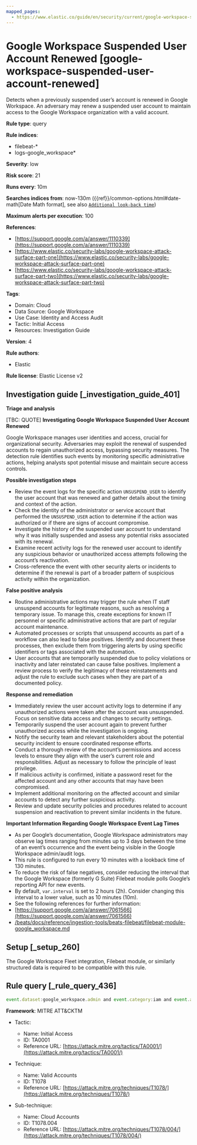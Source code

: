 ```yaml
---
mapped_pages:
  - https://www.elastic.co/guide/en/security/current/google-workspace-suspended-user-account-renewed.html
---
```


# Google Workspace Suspended User Account Renewed [google-workspace-suspended-user-account-renewed]

Detects when a previously suspended user’s account is renewed in Google Workspace. An adversary may renew a suspended user account to maintain access to the Google Workspace organization with a valid account.

**Rule type**: query

**Rule indices**:

* filebeat-*
* logs-google_workspace*

**Severity**: low

**Risk score**: 21

**Runs every**: 10m

**Searches indices from**: now-130m ({{ref}}/common-options.html#date-math[Date Math format], see also [`Additional look-back time`](docs-content://solutions/security/detect-and-alert/create-detection-rule.md#rule-schedule))

**Maximum alerts per execution**: 100

**References**:

* [https://support.google.com/a/answer/1110339](https://support.google.com/a/answer/1110339)
* [https://www.elastic.co/security-labs/google-workspace-attack-surface-part-one](https://www.elastic.co/security-labs/google-workspace-attack-surface-part-one)
* [https://www.elastic.co/security-labs/google-workspace-attack-surface-part-two](https://www.elastic.co/security-labs/google-workspace-attack-surface-part-two)

**Tags**:

* Domain: Cloud
* Data Source: Google Workspace
* Use Case: Identity and Access Audit
* Tactic: Initial Access
* Resources: Investigation Guide

**Version**: 4

**Rule authors**:

* Elastic

**Rule license**: Elastic License v2

## Investigation guide [_investigation_guide_401]

**Triage and analysis**

[TBC: QUOTE]
**Investigating Google Workspace Suspended User Account Renewed**

Google Workspace manages user identities and access, crucial for organizational security. Adversaries may exploit the renewal of suspended accounts to regain unauthorized access, bypassing security measures. The detection rule identifies such events by monitoring specific administrative actions, helping analysts spot potential misuse and maintain secure access controls.

**Possible investigation steps**

* Review the event logs for the specific action `UNSUSPEND_USER` to identify the user account that was renewed and gather details about the timing and context of the action.
* Check the identity of the administrator or service account that performed the `UNSUSPEND_USER` action to determine if the action was authorized or if there are signs of account compromise.
* Investigate the history of the suspended user account to understand why it was initially suspended and assess any potential risks associated with its renewal.
* Examine recent activity logs for the renewed user account to identify any suspicious behavior or unauthorized access attempts following the account’s reactivation.
* Cross-reference the event with other security alerts or incidents to determine if the renewal is part of a broader pattern of suspicious activity within the organization.

**False positive analysis**

* Routine administrative actions may trigger the rule when IT staff unsuspend accounts for legitimate reasons, such as resolving a temporary issue. To manage this, create exceptions for known IT personnel or specific administrative actions that are part of regular account maintenance.
* Automated processes or scripts that unsuspend accounts as part of a workflow can also lead to false positives. Identify and document these processes, then exclude them from triggering alerts by using specific identifiers or tags associated with the automation.
* User accounts that are temporarily suspended due to policy violations or inactivity and later reinstated can cause false positives. Implement a review process to verify the legitimacy of these reinstatements and adjust the rule to exclude such cases when they are part of a documented policy.

**Response and remediation**

* Immediately review the user account activity logs to determine if any unauthorized actions were taken after the account was unsuspended. Focus on sensitive data access and changes to security settings.
* Temporarily suspend the user account again to prevent further unauthorized access while the investigation is ongoing.
* Notify the security team and relevant stakeholders about the potential security incident to ensure coordinated response efforts.
* Conduct a thorough review of the account’s permissions and access levels to ensure they align with the user’s current role and responsibilities. Adjust as necessary to follow the principle of least privilege.
* If malicious activity is confirmed, initiate a password reset for the affected account and any other accounts that may have been compromised.
* Implement additional monitoring on the affected account and similar accounts to detect any further suspicious activity.
* Review and update security policies and procedures related to account suspension and reactivation to prevent similar incidents in the future.

**Important Information Regarding Google Workspace Event Lag Times**

* As per Google’s documentation, Google Workspace administrators may observe lag times ranging from minutes up to 3 days between the time of an event’s occurrence and the event being visible in the Google Workspace admin/audit logs.
* This rule is configured to run every 10 minutes with a lookback time of 130 minutes.
* To reduce the risk of false negatives, consider reducing the interval that the Google Workspace (formerly G Suite) Filebeat module polls Google’s reporting API for new events.
* By default, `var.interval` is set to 2 hours (2h). Consider changing this interval to a lower value, such as 10 minutes (10m).
* See the following references for further information:
* [https://support.google.com/a/answer/7061566](https://support.google.com/a/answer/7061566)
* [/beats/docs/reference/ingestion-tools/beats-filebeat/filebeat-module-google_workspace.md](beats://docs/reference/filebeat/filebeat-module-google_workspace.md)


## Setup [_setup_260]

The Google Workspace Fleet integration, Filebeat module, or similarly structured data is required to be compatible with this rule.


## Rule query [_rule_query_436]

```js
event.dataset:google_workspace.admin and event.category:iam and event.action:UNSUSPEND_USER
```

**Framework**: MITRE ATT&CKTM

* Tactic:

    * Name: Initial Access
    * ID: TA0001
    * Reference URL: [https://attack.mitre.org/tactics/TA0001/](https://attack.mitre.org/tactics/TA0001/)

* Technique:

    * Name: Valid Accounts
    * ID: T1078
    * Reference URL: [https://attack.mitre.org/techniques/T1078/](https://attack.mitre.org/techniques/T1078/)

* Sub-technique:

    * Name: Cloud Accounts
    * ID: T1078.004
    * Reference URL: [https://attack.mitre.org/techniques/T1078/004/](https://attack.mitre.org/techniques/T1078/004/)




